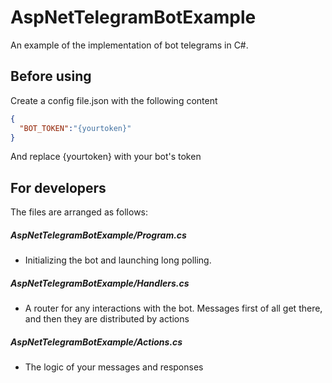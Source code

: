 # AspNetTelegramBotExample
An example of the implementation of bot telegrams in C#.

## Before using

Create a config file.json with the following content

```json
{
  "BOT_TOKEN":"{yourtoken}"
}
```
And replace {yourtoken} with your bot's token

## For developers

The files are arranged as follows:

##### AspNetTelegramBotExample/Program.cs
- Initializing the bot and launching long polling.
##### AspNetTelegramBotExample/Handlers.cs
- A router for any interactions with the bot. Messages first of all get there, and then they are distributed by actions
##### AspNetTelegramBotExample/Actions.cs
- The logic of your messages and responses

